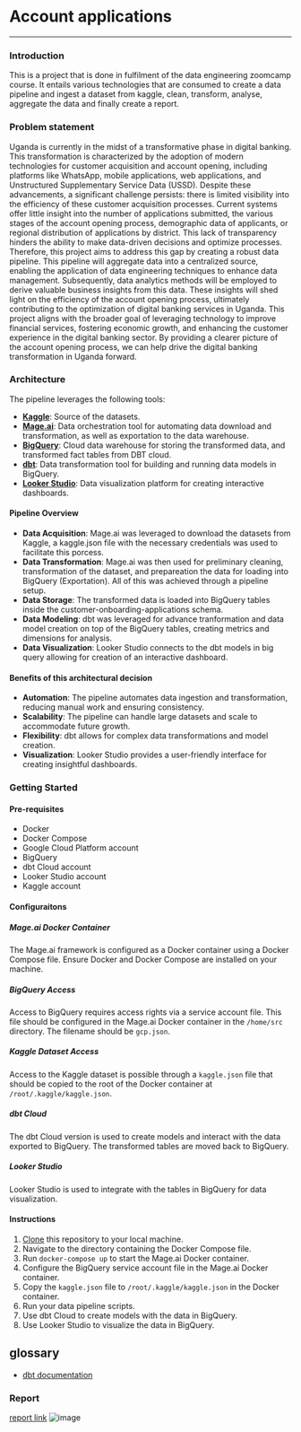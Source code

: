 # Account applications
_____

### Introduction
This is a project that is done in fulfilment of the data engineering zoomcamp course. It entails various technologies that are consumed to create a data pipeline and ingest a dataset from kaggle, clean, transform, analyse, aggregate the data and finally create a report. 

### Problem statement
Uganda is currently in the midst of a transformative phase in digital banking. This transformation is characterized by the adoption of modern technologies for customer acquisition and account opening, including platforms like WhatsApp, mobile applications, web applications, and Unstructured Supplementary Service Data (USSD).
Despite these advancements, a significant challenge persists: there is limited visibility into the efficiency of these customer acquisition processes. Current systems offer little insight into the number of applications submitted, the various stages of the account opening process, demographic data of applicants, or regional distribution of applications by district.
This lack of transparency hinders the ability to make data-driven decisions and optimize processes. Therefore, this project aims to address this gap by creating a robust data pipeline. This pipeline will aggregate data into a centralized source, enabling the application of data engineering techniques to enhance data management.
Subsequently, data analytics methods will be employed to derive valuable business insights from this data. These insights will shed light on the efficiency of the account opening process, ultimately contributing to the optimization of digital banking services in Uganda.
This project aligns with the broader goal of leveraging technology to improve financial services, fostering economic growth, and enhancing the customer experience in the digital banking sector. By providing a clearer picture of the account opening process, we can help drive the digital banking transformation in Uganda forward.

### Architecture
The pipeline leverages the following tools:

- **[Kaggle](https://www.kaggle.com)**: Source of the datasets.
- **[Mage.ai](https://docs.mage.ai/introduction/overview)**: Data orchestration tool for automating data download and transformation, as well as exportation to the data warehouse.
- **[BigQuery](https://docs.mage.ai/introduction/overview)**: Cloud data warehouse for storing the transformed data, and transformed fact tables from DBT cloud.
- **[dbt](https://www.getdbt.com)**: Data transformation tool for building and running data models in BigQuery.
- **[Looker Studio](https://cloud.google.com/looker-studio?gad_source=1&gclid=CjwKCAjwoPOwBhAeEiwAJuXRh6oiq757A9yQTunwbkPM9JeszNWu1yQZWbyR3a3FDT_Zfdf4E0OuOhoCHQ4QAvD_BwE&gclsrc=aw.ds)**: Data visualization platform for creating interactive dashboards.

#### Pipeline Overview
- **Data Acquisition**: Mage.ai was leveraged to download the datasets from Kaggle, a kaggle.json file with the necessary credentials was used to facilitate this porcess. 
- **Data Transformation**: Mage.ai was then used for preliminary cleaning, transformation of the dataset, and prepareation the data for loading into BigQuery (Exportation). All of this was achieved through a pipeline setup.
- **Data Storage**: The transformed data is loaded into BigQuery tables inside the customer-onboarding-applications schema.
- **Data Modeling**: dbt was leveraged for advance tranformation and data model creation on top of the BigQuery tables, creating metrics and dimensions for analysis.
- **Data Visualization**: Looker Studio connects to the dbt models in big query allowing for creation of an interactive dashboard.

#### Benefits of this architectural decision
- **Automation**: The pipeline automates data ingestion and transformation, reducing manual work and ensuring consistency.
- **Scalability**: The pipeline can handle large datasets and scale to accommodate future growth.
- **Flexibility**: dbt allows for complex data transformations and model creation.
- **Visualization**: Looker Studio provides a user-friendly interface for creating insightful dashboards.

### Getting Started

#### Pre-requisites
- Docker
- Docker Compose
- Google Cloud Platform account
- BigQuery
- dbt Cloud account
- Looker Studio account
- Kaggle account
  
#### Configuraitons
##### Mage.ai Docker Container
The Mage.ai framework is configured as a Docker container using a Docker Compose file. Ensure Docker and Docker Compose are installed on your machine.

##### BigQuery Access
Access to BigQuery requires access rights via a service account file. This file should be configured in the Mage.ai Docker container in the `/home/src` directory. The filename should be `gcp.json`.

##### Kaggle Dataset Access
Access to the Kaggle dataset is possible through a `kaggle.json` file that should be copied to the root of the Docker container at `/root/.kaggle/kaggle.json`.

##### dbt Cloud
The dbt Cloud version is used to create models and interact with the data exported to BigQuery. The transformed tables are moved back to BigQuery.

##### Looker Studio
Looker Studio is used to integrate with the tables in BigQuery for data visualization.

#### Instructions
1. [Clone](https://github.com/okellodaniel/customer_onboarding_applications.git) this repository to your local machine.
2. Navigate to the directory containing the Docker Compose file.
3. Run `docker-compose up` to start the Mage.ai Docker container.
4. Configure the BigQuery service account file in the Mage.ai Docker container.
5. Copy the `kaggle.json` file to `/root/.kaggle/kaggle.json` in the Docker container.
6. Run your data pipeline scripts.
7. Use dbt Cloud to create models with the data in BigQuery.
8. Use Looker Studio to visualize the data in BigQuery.

## glossary
- [dbt documentation](https://cloud.getdbt.com/accounts/256688/develop/6374590/docs/index.html)
### Report
[report link](https://lookerstudio.google.com/reporting/80714f83-2281-4a3b-8f40-d262a0b1f614)
![image](https://github.com/okellodaniel/customer_onboarding_applications/assets/43291086/22f5468f-2c2d-43e8-8edb-dda7003a5e41)
